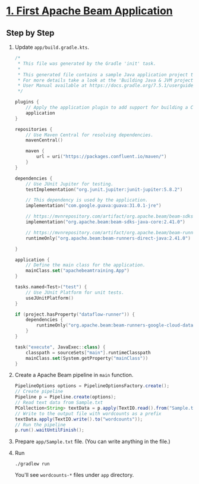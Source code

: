 # [1. First Apache Beam Application](https://github.com/nakamasato/apache-beam-training/tree/2a13d4bd5c5cfbc85da952565e3d3b90300c2dac)

## Step by Step
1. Update `app/build.gradle.kts`.

    ```kotlin
    /*
     * This file was generated by the Gradle 'init' task.
     *
     * This generated file contains a sample Java application project to get you started.
     * For more details take a look at the 'Building Java & JVM projects' chapter in the Gradle
     * User Manual available at https://docs.gradle.org/7.5.1/userguide/building_java_projects.html
     */

    plugins {
        // Apply the application plugin to add support for building a CLI application in Java.
        application
    }

    repositories {
        // Use Maven Central for resolving dependencies.
        mavenCentral()

        maven {
            url = uri("https://packages.confluent.io/maven/")
        }
    }

    dependencies {
        // Use JUnit Jupiter for testing.
        testImplementation("org.junit.jupiter:junit-jupiter:5.8.2")

        // This dependency is used by the application.
        implementation("com.google.guava:guava:31.0.1-jre")

        // https://mvnrepository.com/artifact/org.apache.beam/beam-sdks-java-core
        implementation("org.apache.beam:beam-sdks-java-core:2.41.0")

        // https://mvnrepository.com/artifact/org.apache.beam/beam-runners-direct-java
        runtimeOnly("org.apache.beam:beam-runners-direct-java:2.41.0")

    }

    application {
        // Define the main class for the application.
        mainClass.set("apachebeamtraining.App")
    }

    tasks.named<Test>("test") {
        // Use JUnit Platform for unit tests.
        useJUnitPlatform()
    }

    if (project.hasProperty("dataflow-runner")) {
        dependencies {
            runtimeOnly("org.apache.beam:beam-runners-google-cloud-dataflow-java:2.41.0")
        }
    }

    task("execute", JavaExec::class) {
        classpath = sourceSets["main"].runtimeClasspath
        mainClass.set(System.getProperty("mainClass"))
    }
    ```

1. Create a Apache Beam pipeline in `main` function.

    ```java
    PipelineOptions options = PipelineOptionsFactory.create();
    // Create pipeline
    Pipeline p = Pipeline.create(options);
    // Read text data from Sample.txt
    PCollection<String> textData = p.apply(TextIO.read().from("Sample.txt"));
    // Write to the output file with wordcounts as a prefix
    textData.apply(TextIO.write().to("wordcounts"));
    // Run the pipeline
    p.run().waitUntilFinish();
    ```

1. Prepare `app/Sample.txt` file. (You can write anything in the file.)
1. Run

    ```
    ./gradlew run
    ```

    You'll see `wordcounts-*` files under `app` directory.
